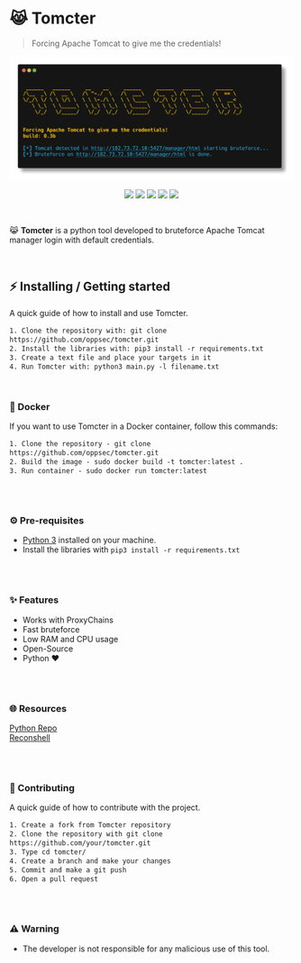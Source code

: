 # 😹 Tomcter
> Forcing Apache Tomcat to give me the credentials!

<div align="center">
    <img src="./assets/banner.png">
</div>

<p align="center">
    <img src="https://img.shields.io/github/license/knightm4re/tomcter?color=yellow&logo=github&logoColor=yellow&style=for-the-badge">
    <img src="https://img.shields.io/github/issues/knightm4re/tomcter?color=yellow&logo=github&logoColor=yellow&style=for-the-badge">
    <img src="https://img.shields.io/github/stars/knightm4re/tomcter?color=yellow&label=STARS&logo=github&logoColor=yellow&style=for-the-badge">
    <img src="https://img.shields.io/github/forks/knightm4re/tomcter?color=yellow&logo=github&logoColor=yellow&style=for-the-badge">
    <img src="https://img.shields.io/github/languages/code-size/knightm4re/tomcter?color=yellow&logo=github&logoColor=yellow&style=for-the-badge">
</p>

<br>

<p> 😹 <b>Tomcter</b> is a python tool developed to bruteforce Apache Tomcat manager login with default credentials. </p>

<br>

## ⚡ Installing / Getting started

<p> A quick guide of how to install and use Tomcter. </p>

```
1. Clone the repository with: git clone https://github.com/oppsec/tomcter.git
2. Install the libraries with: pip3 install -r requirements.txt
3. Create a text file and place your targets in it
4. Run Tomcter with: python3 main.py -l filename.txt
```

<br>

### 🐳 Docker
If you want to use Tomcter in a Docker container, follow this commands:

```
1. Clone the repository - git clone https://github.com/oppsec/tomcter.git
2. Build the image - sudo docker build -t tomcter:latest .
3. Run container - sudo docker run tomcter:latest
```

<br><br>

### ⚙️ Pre-requisites
- [Python 3](https://www.python.org/downloads/) installed on your machine.
- Install the libraries with `pip3 install -r requirements.txt`

<br><br>

### ✨ Features
- Works with ProxyChains
- Fast bruteforce
- Low RAM and CPU usage
- Open-Source
- Python ❤️

<br><br>

### 🌐 Resources
[Python Repo](https://pythonrepo.com/repo/oppsec-tomcter-python-cryptography) <br>
[Reconshell](https://reconshell.com/tomcter-bruteforce-apache-tomcat-manager-login/)

<br><br>


### 🔨 Contributing

A quick guide of how to contribute with the project.

```
1. Create a fork from Tomcter repository
2. Clone the repository with git clone https://github.com/your/tomcter.git
3. Type cd tomcter/
4. Create a branch and make your changes
5. Commit and make a git push
6. Open a pull request
```

<br><br>

### ⚠️ Warning
- The developer is not responsible for any malicious use of this tool.